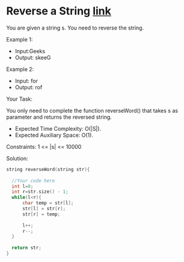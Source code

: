 # Reverse a String [link](https://practice.geeksforgeeks.org/problems/reverse-a-string/1)

You are given a string s. You need to reverse the string.

Example 1:

- Input:Geeks
- Output: skeeG

Example 2:

- Input: for
- Output: rof

Your Task:

You only need to complete the function reverseWord() that takes s as parameter and returns the reversed string.

- Expected Time Complexity: O(|S|).
- Expected Auxiliary Space: O(1).

Constraints:
1 <= |s| <= 10000


Solution:

```C++
string reverseWord(string str){
    
  //Your code here
  int l=0;
  int r=str.size() - 1;
  while(l<r){
      char temp = str[l];
      str[l] = str[r];
      str[r] = temp;
      
      l++;
      r--;
  }
  
  return str;
}
```

